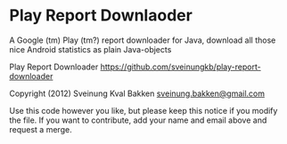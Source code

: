Play Report Downlaoder
======================

A Google (tm) Play (tm?) report downloader for Java, download all those nice Android statistics as plain Java-objects

Play Report Downloader
https://github.com/sveinungkb/play-report-downloader

Copyright (2012) Sveinung Kval Bakken
sveinung.bakken@gmail.com

Use this code however you like, but please keep this notice if you modify the file.
If you want to contribute, add your name and email above and request a merge.